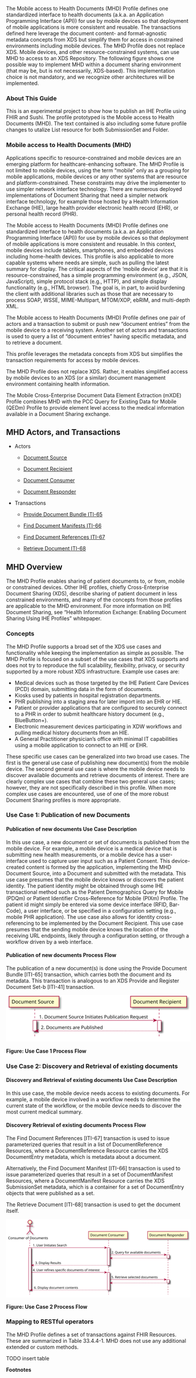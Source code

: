 <!-- overview.md {% comment %}
*****************************************************************************************
*                            WARNING: DO NOT EDIT THIS FILE                             *
*                                                                                       *
* This file is generated by SUSHI. Any edits you make to this file will be overwritten. *
*                                                                                       *
* To change the contents of this file, edit the original source file at:                *
* ig-data/input/pagecontent/1_overview.md                                               *
*****************************************************************************************
{% endcomment %} -->

The Mobile access to Health Documents (MHD) Profile defines one standardized interface to health documents (a.k.a. an Application Programming Interface (API)) for use by mobile devices so that deployment of mobile applications is more consistent and reusable. The transactions defined here leverage the document content- and format-agnostic metadata concepts from XDS but simplify them for access in constrained environments including mobile devices. The MHD Profile does not replace XDS. Mobile devices, and other resource-constrained systems, can use MHD to access to an XDS Repository. The following figure shows one possible way to implement MHD within a document sharing environment (that may be, but is not necessarily, XDS-based). This implementation choice is not mandatory, and we recognize other architectures will be implemented. 

### About This Guide

This is an experimental project to show how to publish an IHE Profile using FHIR and Sushi. The profile prototyped is the Mobile access to Health Documents (MHD). The text contained is also including some future profile changes to utalize List resource for both SubmissionSet and Folder.

### Mobile access to Health Documents (MHD)

Applications specific to resource-constrained and mobile devices are an emerging platform for healthcare-enhancing software. The MHD Profile is not limited to mobile devices, using the term “mobile” only as a grouping for mobile applications, mobile devices or any other systems that are resource and platform-constrained. These constraints may drive the implementer to use simpler network interface technology. There are numerous deployed implementations of Document Sharing that need a simpler network interface technology, for example those hosted by a Health Information Exchange (HIE), large health provider electronic health record (EHR), or personal health record (PHR). 

The Mobile access to Health Documents (MHD) Profile defines one standardized interface to health documents (a.k.a. an Application Programming Interface (API)) for use by mobile devices so that deployment of mobile applications is more consistent and reusable. In this context, mobile devices include tablets, smartphones, and embedded devices including home-health devices. This profile is also applicable to more capable systems where needs are simple, such as pulling the latest summary for display. The critical aspects of the ‘mobile device’ are that it is resource-constrained, has a simple programming environment (e.g., JSON, JavaScript), simple protocol stack (e.g., HTTP), and simple display functionality (e.g., HTML browser). The goal is, in part, to avoid burdening the client with additional libraries such as those that are necessary to process SOAP, WSSE, MIME-Multipart, MTOM/XOP, ebRIM, and multi-depth XML. 

The Mobile access to Health Documents (MHD) Profile defines one pair of actors and a transaction to submit or push new “document entries” from the mobile device to a receiving system. Another set of actors and transactions is used to query a list of “document entries” having specific metadata, and to retrieve a document. 

This profile leverages the metadata concepts from XDS but simplifies the transaction requirements for access by mobile devices. 

The MHD Profile does not replace XDS. Rather, it enables simplified access by mobile devices to an XDS (or a similar) document management environment containing health information.

The Mobile Cross-Enterprise Document Data Element Extraction (mXDE) Profile combines MHD with the PCC Query for Existing Data for Mobile (QEDm) Profile to provide element level access to the medical information available in a Document Sharing exchange.

## MHD Actors, and Transactions

* Actors

  - [Document Source](actors_and_transactions.html#document-source)

  - [Document Recipient](actors_and_transactions.html#document-recpient)

  - [Document Consumer](actors_and_transactions.html#document-consumer)

  - [Document Responder](actors_and_transactions.html#document-responder)

* Transactions

  - [Provide Document Bundle ITI-65](transaction-65.html)

  - [Find Document Manifests ITI-66](transaction-66.html)

  - [Find Document References ITI-67](transaction-67.html)

  - [Retrieve Document ITI-68](transaction-68.html)

## MHD Overview
The MHD Profile enables sharing of patient documents to, or from, mobile or constrained devices. Other IHE profiles, chiefly Cross-Enterprise Document Sharing (XDS), describe sharing of patient document in less constrained environments, and many of the concepts from those profiles are applicable to the MHD environment. For more information on IHE Document Sharing, see “Health Information Exchange: Enabling Document Sharing Using IHE Profiles” whitepaper.

### Concepts
The MHD Profile supports a broad set of the XDS use cases and functionality while keeping the implementation as simple as possible. The MHD Profile is focused on a subset of the use cases that XDS supports and does not try to reproduce the full scalability, flexibility, privacy, or security supported by a more robust XDS infrastructure. Example use cases are:

* Medical devices such as those targeted by the IHE Patient Care Devices (PCD) domain, submitting data in the form of documents.
* Kiosks used by patients in hospital registration departments.
* PHR publishing into a staging area for later import into an EHR or HIE.
* Patient or provider applications that are configured to securely connect to a PHR in order to submit healthcare history document (e.g., BlueButton+).
* Electronic measurement devices participating in XDW workflows and pulling medical history documents from an HIE.
* A General Practitioner physician’s office with minimal IT capabilities using a mobile application to connect to an HIE or EHR.

These specific use cases can be generalized into two broad use cases. The first is the general use case of publishing new document(s) from the mobile device. The second general use case is where the mobile device needs to discover available documents and retrieve documents of interest. There are clearly complex use cases that combine these two general use cases; however, they are not specifically described in this profile. When more complex use cases are encountered, use of one of the more robust Document Sharing profiles is more appropriate. 

### Use Case 1: Publication of new Documents

#### Publication of new documents Use Case Description
In this use case, a new document or set of documents is published from the mobile device. For example, a mobile device is a medical device that is submitting new health measurements, or a mobile device has a user-interface used to capture user input such as a Patient Consent. This device-created content is formed by the application, implementing the MHD Document Source, into a Document and submitted with the metadata.
This use case presumes that the mobile device knows or discovers the patient identity. The patient identity might be obtained through some IHE transactional method such as the Patient Demographics Query for Mobile (PDQm) or Patient Identifier Cross-Reference for Mobile (PIXm) Profile. The patient id might simply be entered via some device interface (RFID, Bar-Code), a user interface, or be specified in a configuration setting (e.g., mobile PHR application). The use case also allows for identity cross-referencing to be implemented by the Document Recipient. 
This use case presumes that the sending mobile device knows the location of the receiving URL endpoints, likely through a configuration setting, or through a workflow driven by a web interface.
#### Publication of new documents Process Flow
The publication of a new document(s) is done using the Provide Document Bundle [ITI-65] transaction, which carries both the document and its metadata. This transaction is analogous to an XDS Provide and Register Document Set-b [ITI-41] transaction.

![Figure: Use Case 1 process flow](usecase1-processflow.svg "Figure: Use Case 1 process flow")

<div style="clear: left"/>

**Figure: Use Case 1 Process Flow**

### Use Case 2: Discovery and Retrieval of existing documents

#### Discovery and Retrieval of existing documents Use Case Description
In this use case, the mobile device needs access to existing documents. For example, a mobile device involved in a workflow needs to determine the current state of the workflow, or the mobile device needs to discover the most current medical summary. 

#### Discovery Retrieval of existing documents Process Flow
The Find Document References [ITI-67] transaction is used to issue parameterized queries that result in a list of DocumentReference Resources, where a DocumentReference Resource carries the XDS DocumentEntry metadata, which is metadata about a document.

Alternatively, the Find Document Manifest [ITI-66] transaction is used to issue parameterized queries that result in a set of DocumentManifest Resources, where a DocumentManifest Resource carries the XDS SubmissionSet metadata, which is a container for a set of DocumentEntry objects that were published as a set.

The Retrieve Document [ITI-68] transaction is used to get the document itself.

![Figure: Use Case 2 process flow](usecase2-processflow.svg "Figure: Use Case 2 process flow")

<div style="clear: left"/>

**Figure: Use Case 2 Process Flow**

### Mapping to RESTful operators
The MHD Profile defines a set of transactions against FHIR Resources. These are summarized in Table 33.4.4-1. MHD does not use any additional extended or custom methods.

TODO insert table

**Footnotes**
